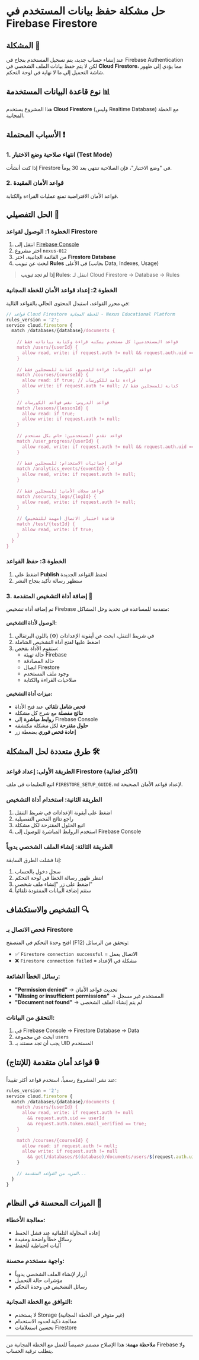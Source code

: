# حل مشكلة حفظ بيانات المستخدم في Firebase Firestore

## المشكلة 🚨
عند إنشاء حساب جديد، يتم تسجيل المستخدم بنجاح في Firebase Authentication لكن لا يتم حفظ بيانات الملف الشخصي في **Cloud Firestore**، مما يؤدي إلى ظهور شاشة التحميل إلى ما لا نهاية في لوحة التحكم.

## نوع قاعدة البيانات المستخدمة 📊
هذا المشروع يستخدم **Cloud Firestore** (وليس Realtime Database) مع الخطة المجانية.

## الأسباب المحتملة ❗

### 1. انتهاء صلاحية وضع الاختبار (Test Mode)
إذا كنت أنشأت Firestore في "وضع الاختبار"، فإن الصلاحية تنتهي بعد 30 يوماً.

### 2. قواعد الأمان المقيدة
قواعد الأمان الافتراضية تمنع عمليات القراءة والكتابة.

## الحل التفصيلي 🔧

### الخطوة 1: الوصول لقواعد Firestore

1. انتقل إلى [Firebase Console](https://console.firebase.google.com/)
2. اختر مشروع `nexus-012`
3. من القائمة الجانبية، اختر **Firestore Database**
4. ابحث عن تبويب **Rules** في الأعلى (بجانب Data, Indexes, Usage)

> **إذا لم تجد تبويب Rules**: انتقل لـ Cloud Firestore → Database → Rules

### الخطوة 2: إعداد قواعد الأمان للخطة المجانية

في محرر القواعد، استبدل المحتوى الحالي بالقواعد التالية:

```javascript
// قواعد Cloud Firestore للخطة المجانية - Nexus Educational Platform
rules_version = '2';
service cloud.firestore {
  match /databases/{database}/documents {
    
    // قواعد المستخدمين: كل مستخدم يمكنه قراءة وكتابة بياناته فقط
    match /users/{userId} {
      allow read, write: if request.auth != null && request.auth.uid == userId;
    }
    
    // قواعد الكورسات: قراءة للجميع، كتابة للمسجلين فقط
    match /courses/{courseId} {
      allow read: if true; // قراءة عامة للكورسات
      allow write: if request.auth != null; // كتابة للمسجلين فقط
    }
    
    // قواعد الدروس: نفس قواعد الكورسات
    match /lessons/{lessonId} {
      allow read: if true;
      allow write: if request.auth != null;
    }
    
    // قواعد تقدم المستخدمين: خاص بكل مستخدم
    match /user_progress/{userId} {
      allow read, write: if request.auth != null && request.auth.uid == userId;
    }
    
    // قواعد إحصائيات الاستخدام: للمسجلين فقط
    match /analytics_events/{eventId} {
      allow read, write: if request.auth != null;
    }
    
    // قواعد سجلات الأمان: للمسجلين فقط
    match /security_logs/{logId} {
      allow read, write: if request.auth != null;
    }
    
    // قاعدة اختبار الاتصال (مهمة للتشخيص)
    match /test/{testId} {
      allow read, write: if true;
    }
  }
}
```

### الخطوة 3: حفظ القواعد
1. اضغط على **Publish** لحفظ القواعد الجديدة
2. ستظهر رسالة تأكيد بنجاح النشر

### 3. إضافة أداة التشخيص المتقدمة 🔧

تم إضافة أداة تشخيص Firebase متقدمة للمساعدة في تحديد وحل المشاكل:

#### الوصول لأداة التشخيص:
1. في شريط التنقل، ابحث عن أيقونة الإعدادات (⚙️) باللون البرتقالي
2. اضغط عليها لفتح أداة التشخيص الشاملة
3. ستقوم الأداة بفحص:
   - حالة تهيئة Firebase
   - حالة المصادقة
   - اتصال Firestore
   - وجود ملف المستخدم
   - صلاحيات القراءة والكتابة

#### ميزات أداة التشخيص:
- **فحص شامل تلقائي** عند فتح الأداة
- **نتائج مفصلة** مع شرح كل مشكلة
- **روابط مباشرة** إلى Firebase Console
- **حلول مقترحة** لكل مشكلة مكتشفة
- **إعادة فحص فوري** بضغطة زر

## طرق متعددة لحل المشكلة 🛠️

### الطريقة الأولى: إعداد قواعد Firestore (الأكثر فعالية)
اتبع التعليمات في ملف `FIRESTORE_SETUP_GUIDE.md` لإعداد قواعد الأمان الصحيحة.

### الطريقة الثانية: استخدام أداة التشخيص
1. اضغط على أيقونة الإعدادات في شريط التنقل
2. راجع نتائج الفحص التفصيلية  
3. اتبع الحلول المقترحة لكل مشكلة
4. استخدم الروابط المباشرة للوصول إلى Firebase Console

### الطريقة الثالثة: إنشاء الملف الشخصي يدوياً
إذا فشلت الطرق السابقة:
1. سجل دخول بالحساب
2. انتظر ظهور رسالة الخطأ في لوحة التحكم
3. اضغط على زر "إنشاء ملف شخصي"
4. ستتم إضافة البيانات المفقودة تلقائياً

## التشخيص والاستكشاف 🔍

### فحص الاتصال بـ Firestore
افتح وحدة التحكم في المتصفح (F12) وتحقق من الرسائل:
- ✅ `Firestore connection successful` = الاتصال يعمل
- ❌ `Firestore connection failed` = مشكلة في الإعداد

### رسائل الخطأ الشائعة:
- **"Permission denied"** → تحديث قواعد الأمان
- **"Missing or insufficient permissions"** → المستخدم غير مسجل
- **"Document not found"** → لم يتم إنشاء الملف الشخصي

### التحقق من البيانات:
1. في Firebase Console → Firestore Database → Data
2. ابحث عن مجموعة `users`
3. يجب أن تجد مستند بـ UID المستخدم

## قواعد أمان متقدمة (للإنتاج) 🔒

عند نشر المشروع رسمياً، استخدم قواعد أكثر تقييداً:

```javascript
rules_version = '2';
service cloud.firestore {
  match /databases/{database}/documents {
    match /users/{userId} {
      allow read, write: if request.auth != null 
        && request.auth.uid == userId
        && request.auth.token.email_verified == true;
    }
    
    match /courses/{courseId} {
      allow read: if request.auth != null;
      allow write: if request.auth != null 
        && get(/databases/$(database)/documents/users/$(request.auth.uid)).data.role in ['admin', 'instructor'];
    }
    
    // المزيد من القواعد المتقدمة...
  }
}
```

## الميزات المحسنة في النظام 🚀

### معالجة الأخطاء:
- إعادة المحاولة التلقائية عند فشل الحفظ
- رسائل خطأ واضحة ومفيدة
- آليات احتياطية للحفظ

### واجهة مستخدم محسنة:
- أزرار لإنشاء الملف الشخصي يدوياً
- مؤشرات حالة التحميل
- رسائل التشخيص في وحدة التحكم

### التوافق مع الخطة المجانية:
- لا يستخدم Storage (غير متوفر في الخطة المجانية)
- معالجة ذكية لحدود الاستخدام
- تحسين استعلامات Firestore

---

**ملاحظة مهمة**: هذا الإصلاح مصمم خصيصاً للعمل مع الخطة المجانية من Firebase ولا يتطلب ترقية الحساب.